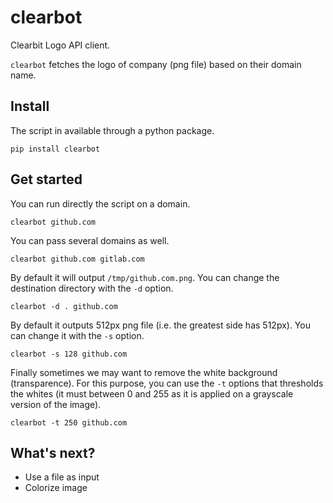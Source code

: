 # clearbot

Clearbit Logo API client.

`clearbot` fetches the logo of company (png file) based on their domain name.

## Install

The script in available through a python package.

```shell
pip install clearbot
```

## Get started

You can run directly the script on a domain.

```shell
clearbot github.com
```

You can pass several domains as well.

```shell
clearbot github.com gitlab.com
```

By default it will output `/tmp/github.com.png`. You can change the destination directory with the `-d` option.

```shell
clearbot -d . github.com
```

By default it outputs 512px png file (i.e. the greatest side has 512px). You can change it with the `-s` option.

```shell
clearbot -s 128 github.com
```

Finally sometimes we may want to remove the white background (transparence). For this purpose, you can use the `-t` options that thresholds the whites (it must between 0 and 255 as it is applied on a grayscale version of the image).

```shell
clearbot -t 250 github.com
```

## What's next?

- Use a file as input
- Colorize image
